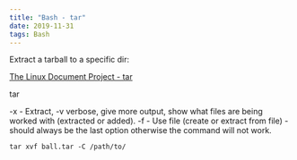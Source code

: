 ```yaml
---
title: "Bash - tar"
date: 2019-11-31
tags: Bash 
---
```


Extract a tarball to a specific dir:


[The Linux Document Project - tar]()

tar

-x - Extract, 
-v verbose, give more output, show what files are being worked with (extracted or added).
-f - Use file (create or extract from file) - should always be the last option otherwise the command will not work.


```
tar xvf ball.tar -C /path/to/
```
